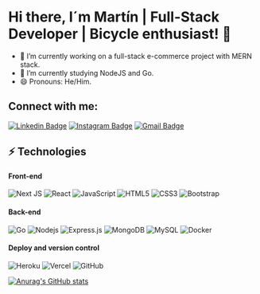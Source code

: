 # Hi there, I´m Martín | Full-Stack Developer | Bicycle enthusiast! 👋

- 🔭 I’m currently working on a full-stack e-commerce project with MERN stack.
- 🌱 I’m currently studying NodeJS and Go.
- 😄 Pronouns: He/Him.

## Connect with me:

[![Linkedin Badge](https://img.shields.io/badge/-martinlupa-blue?style=flat-square&logo=Linkedin&logoColor=white&link=https://www.linkedin.com/in/martin-lupa/)](https://www.linkedin.com/in/martin-lupa/)
[![Instagram Badge](https://img.shields.io/badge/-martin.lupa.groppelli-purple?style=flat-square&logo=instagram&logoColor=white&link=https://instagram.com/martin.lupa.groppelli/)](https://www.instagram.com/martin.lupa.groppelli/)
[![Gmail Badge](https://img.shields.io/badge/-martinignaciolupa@gmail.com-c14438?style=flat-square&logo=Gmail&logoColor=white&link=mailto:martinignaciolupa@gmail.com)](mailto:martinignaciolupa@gmail.com)

## ⚡ Technologies

#### Front-end

![Next JS](https://img.shields.io/badge/Next-black?style=for-the-badge&logo=next.js&logoColor=white)
![React](https://img.shields.io/badge/-React-black?style=flat-square&logo=react)
![JavaScript](https://img.shields.io/badge/-JavaScript-black?style=flat-square&logo=javascript)
![HTML5](https://img.shields.io/badge/-HTML5-E34F26?style=flat-square&logo=html5&logoColor=white)
![CSS3](https://img.shields.io/badge/-CSS3-1572B6?style=flat-square&logo=css3)
![Bootstrap](https://img.shields.io/badge/-Bootstrap-563D7C?style=flat-square&logo=bootstrap)

#### Back-end

![Go](https://img.shields.io/badge/go-%2300ADD8.svg?style=for-the-badge&logo=go&logoColor=white)
![Nodejs](https://img.shields.io/badge/-Nodejs-black?style=flat-square&logo=Node.js)
![Express.js](https://img.shields.io/badge/express.js-%23404d59.svg?style=for-the-badge&logo=express&logoColor=%2361DAFB)
![MongoDB](https://img.shields.io/badge/-MongoDB-black?style=flat-square&logo=mongodb)
![MySQL](https://img.shields.io/badge/-MySQL-black?style=flat-square&logo=mysql)
![Docker](https://img.shields.io/badge/docker-%230db7ed.svg?style=for-the-badge&logo=docker&logoColor=white)

#### Deploy and version control

![Heroku](https://img.shields.io/badge/-Heroku-430098?style=flat-square&logo=heroku)
![Vercel](https://img.shields.io/badge/vercel-%23000000.svg?style=for-the-badge&logo=vercel&logoColor=white)
![GitHub](https://img.shields.io/badge/-GitHub-181717?style=flat-square&logo=github)

[![Anurag's GitHub stats](https://github-readme-stats.vercel.app/api?username=MartinLupa&theme=tokyonight)](https://github.com/anuraghazra/github-readme-stats)
